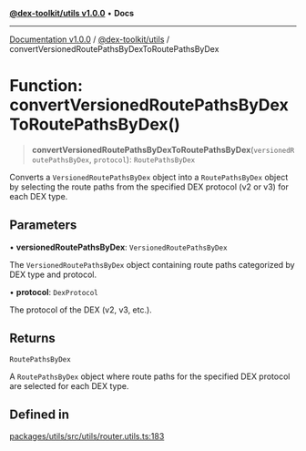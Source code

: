 [**@dex-toolkit/utils v1.0.0**](../README.md) • **Docs**

***

[Documentation v1.0.0](../../../packages.md) / [@dex-toolkit/utils](../README.md) / convertVersionedRoutePathsByDexToRoutePathsByDex

# Function: convertVersionedRoutePathsByDexToRoutePathsByDex()

> **convertVersionedRoutePathsByDexToRoutePathsByDex**(`versionedRoutePathsByDex`, `protocol`): `RoutePathsByDex`

Converts a `VersionedRoutePathsByDex` object into a `RoutePathsByDex` object by selecting the route paths
from the specified DEX protocol (v2 or v3) for each DEX type.

## Parameters

• **versionedRoutePathsByDex**: `VersionedRoutePathsByDex`

The `VersionedRoutePathsByDex` object containing route paths categorized by DEX type and protocol.

• **protocol**: `DexProtocol`

The protocol of the DEX (v2, v3, etc.).

## Returns

`RoutePathsByDex`

A `RoutePathsByDex` object where route paths for the specified DEX protocol are selected for each DEX type.

## Defined in

[packages/utils/src/utils/router.utils.ts:183](https://github.com/niZmosis/dex-toolkit/blob/3d8b41b44787b30fbea5de3ab4737662ffb61bc8/packages/utils/src/utils/router.utils.ts#L183)
